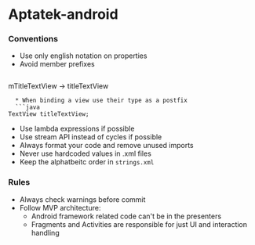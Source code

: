 # Aptatek-android

### Conventions
  * Use only english notation on properties
  * Avoid member prefixes
     ```java
mTitleTextView -> titleTextView
```
  * When binding a view use their type as a postfix
  ```java
TextView titleTextView;
```
  * Use lambda expressions if possible
  * Use stream API instead of cycles if possible
  * Always format your code and remove unused imports
  * Never use hardcoded values in .xml files
  * Keep the alphatbeitc order in ```strings.xml```

### Rules
  * Always check warnings before commit
  * Follow MVP architecture:
    * Android framework related code can't be in the presenters
    * Fragments and Activities are responsible for just UI and interaction handling
